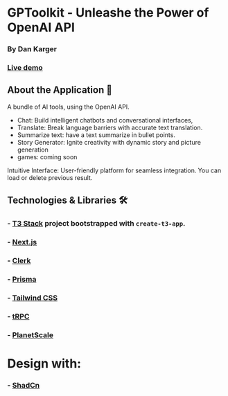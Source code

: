 # GPToolkit - Unleashe the Power of OpenAI API

### By Dan Karger

### [Live demo](https://tool-kit-dev.vercel.app)

## About the Application 📌

A bundle of AI tools, using the OpenAI API.

- Chat: Build intelligent chatbots and conversational interfaces,
- Translate: Break language barriers with accurate text translation.
- Summarize text: have a text summarize in bullet points.
- Story Generator: Ignite creativity with dynamic story and picture generation
- games: coming soon

Intuitive Interface: User-friendly platform for seamless integration.
You can load or delete previous result.

## Technologies & Libraries 🛠️

### - [T3 Stack](https://create.t3.gg/) project bootstrapped with `create-t3-app`.

### - [Next.js](https://nextjs.org)

### - [Clerk](https://clerk.com/)

### - [Prisma](https://prisma.io)

### - [Tailwind CSS](https://tailwindcss.com)

### - [tRPC](https://trpc.io)

### - [PlanetScale](https://planetscale.com/)

# Design with:

### - [ShadCn](https://ui.shadcn.com/)

<!-- ### Libraries Used: -->
